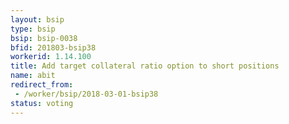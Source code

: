 ```yaml
---
layout: bsip
type: bsip
bsip: bsip-0038
bfid: 201803-bsip38
workerid: 1.14.100
title: Add target collateral ratio option to short positions
name: abit
redirect_from: 
 - /worker/bsip/2018-03-01-bsip38
status: voting
---
```

